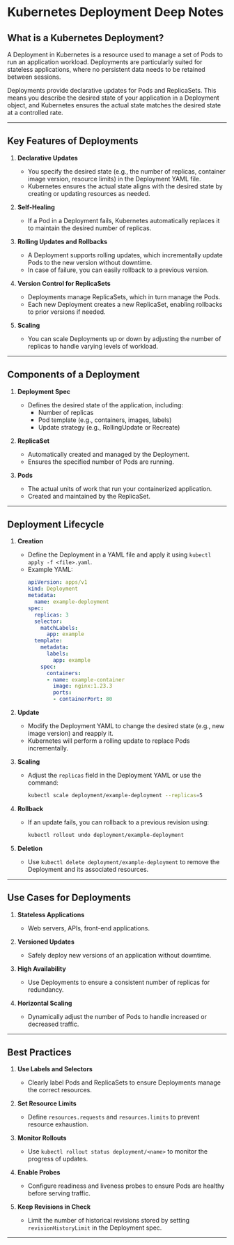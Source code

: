 
# Kubernetes Deployment Deep Notes

## What is a Kubernetes Deployment?
A Deployment in Kubernetes is a resource used to manage a set of Pods to run an application workload. Deployments are particularly suited for stateless applications, where no persistent data needs to be retained between sessions.

Deployments provide declarative updates for Pods and ReplicaSets. This means you describe the desired state of your application in a Deployment object, and Kubernetes ensures the actual state matches the desired state at a controlled rate.

---

## Key Features of Deployments

1. **Declarative Updates**
   - You specify the desired state (e.g., the number of replicas, container image version, resource limits) in the Deployment YAML file.
   - Kubernetes ensures the actual state aligns with the desired state by creating or updating resources as needed.

2. **Self-Healing**
   - If a Pod in a Deployment fails, Kubernetes automatically replaces it to maintain the desired number of replicas.

3. **Rolling Updates and Rollbacks**
   - A Deployment supports rolling updates, which incrementally update Pods to the new version without downtime.
   - In case of failure, you can easily rollback to a previous version.

4. **Version Control for ReplicaSets**
   - Deployments manage ReplicaSets, which in turn manage the Pods.
   - Each new Deployment creates a new ReplicaSet, enabling rollbacks to prior versions if needed.

5. **Scaling**
   - You can scale Deployments up or down by adjusting the number of replicas to handle varying levels of workload.

---

## Components of a Deployment

1. **Deployment Spec**
   - Defines the desired state of the application, including:
     - Number of replicas
     - Pod template (e.g., containers, images, labels)
     - Update strategy (e.g., RollingUpdate or Recreate)

2. **ReplicaSet**
   - Automatically created and managed by the Deployment.
   - Ensures the specified number of Pods are running.

3. **Pods**
   - The actual units of work that run your containerized application.
   - Created and maintained by the ReplicaSet.

---

## Deployment Lifecycle

1. **Creation**
   - Define the Deployment in a YAML file and apply it using `kubectl apply -f <file>.yaml`.
   - Example YAML:
     ```yaml
     apiVersion: apps/v1
     kind: Deployment
     metadata:
       name: example-deployment
     spec:
       replicas: 3
       selector:
         matchLabels:
           app: example
       template:
         metadata:
           labels:
             app: example
         spec:
           containers:
           - name: example-container
             image: nginx:1.23.3
             ports:
             - containerPort: 80
     ```

2. **Update**
   - Modify the Deployment YAML to change the desired state (e.g., new image version) and reapply it.
   - Kubernetes will perform a rolling update to replace Pods incrementally.

3. **Scaling**
   - Adjust the `replicas` field in the Deployment YAML or use the command:
     ```bash
     kubectl scale deployment/example-deployment --replicas=5
     ```

4. **Rollback**
   - If an update fails, you can rollback to a previous revision using:
     ```bash
     kubectl rollout undo deployment/example-deployment
     ```

5. **Deletion**
   - Use `kubectl delete deployment/example-deployment` to remove the Deployment and its associated resources.

---

## Use Cases for Deployments

1. **Stateless Applications**
   - Web servers, APIs, front-end applications.

2. **Versioned Updates**
   - Safely deploy new versions of an application without downtime.

3. **High Availability**
   - Use Deployments to ensure a consistent number of replicas for redundancy.

4. **Horizontal Scaling**
   - Dynamically adjust the number of Pods to handle increased or decreased traffic.

---

## Best Practices

1. **Use Labels and Selectors**
   - Clearly label Pods and ReplicaSets to ensure Deployments manage the correct resources.

2. **Set Resource Limits**
   - Define `resources.requests` and `resources.limits` to prevent resource exhaustion.

3. **Monitor Rollouts**
   - Use `kubectl rollout status deployment/<name>` to monitor the progress of updates.

4. **Enable Probes**
   - Configure readiness and liveness probes to ensure Pods are healthy before serving traffic.

5. **Keep Revisions in Check**
   - Limit the number of historical revisions stored by setting `revisionHistoryLimit` in the Deployment spec.

---

